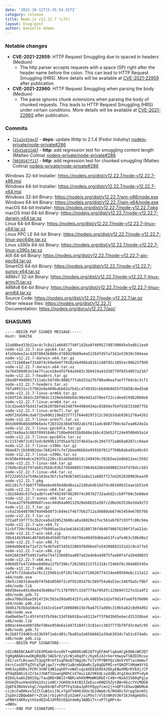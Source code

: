 ```yaml
---
date: '2021-10-12T15:35:54.557Z'
category: release
title: Node.js v12.22.7 (LTS)
layout: blog-post
author: Danielle Adams
---
```


### Notable changes

- **CVE-2021-22959**: HTTP Request Smuggling due to spaced in headers (Medium)
  - The http parser accepts requests with a space (SP) right after the header name before the colon. This can lead to HTTP Request Smuggling (HRS). More details will be available at [CVE-2021-22959](https://cve.mitre.org/cgi-bin/cvename.cgi?name=CVE-2021-22959) after publication.
- **CVE-2021-22960**: HTTP Request Smuggling when parsing the body (Medium)
  - The parse ignores chunk extensions when parsing the body of chunked requests. This leads to HTTP Request Smuggling (HRS) under certain conditions. More details will be available at [CVE-2021-22960](https://cve.mitre.org/cgi-bin/cvename.cgi?name=CVE-2021-22960) after publication.

### Commits

- \[[`21a2e554e3`](https://github.com/nodejs/node/commit/21a2e554e3)] - **deps**: update llhttp to 2.1.4 (Fedor Indutny) [nodejs-private/node-private#286](https://github.com/nodejs-private/node-private/pull/286)
- \[[`d5d3a03246`](https://github.com/nodejs/node/commit/d5d3a03246)] - **http**: add regression test for smuggling content length (Matteo Collina) [nodejs-private/node-private#286](https://github.com/nodejs-private/node-private/pull/286)
- \[[`0858587f21`](https://github.com/nodejs/node/commit/0858587f21)] - **http**: add regression test for chunked smuggling (Matteo Collina) [nodejs-private/node-private#286](https://github.com/nodejs-private/node-private/pull/286)

Windows 32-bit Installer: https://nodejs.org/dist/v12.22.7/node-v12.22.7-x86.msi \
Windows 64-bit Installer: https://nodejs.org/dist/v12.22.7/node-v12.22.7-x64.msi \
Windows 32-bit Binary: https://nodejs.org/dist/v12.22.7/win-x86/node.exe \
Windows 64-bit Binary: https://nodejs.org/dist/v12.22.7/win-x64/node.exe \
macOS 64-bit Installer: https://nodejs.org/dist/v12.22.7/node-v12.22.7.pkg \
macOS Intel 64-bit Binary: https://nodejs.org/dist/v12.22.7/node-v12.22.7-darwin-x64.tar.gz \
Linux 64-bit Binary: https://nodejs.org/dist/v12.22.7/node-v12.22.7-linux-x64.tar.xz \
Linux PPC LE 64-bit Binary: https://nodejs.org/dist/v12.22.7/node-v12.22.7-linux-ppc64le.tar.xz \
Linux s390x 64-bit Binary: https://nodejs.org/dist/v12.22.7/node-v12.22.7-linux-s390x.tar.xz \
AIX 64-bit Binary: https://nodejs.org/dist/v12.22.7/node-v12.22.7-aix-ppc64.tar.gz \
SmartOS 64-bit Binary: https://nodejs.org/dist/v12.22.7/node-v12.22.7-sunos-x64.tar.xz \
ARMv7 32-bit Binary: https://nodejs.org/dist/v12.22.7/node-v12.22.7-linux-armv7l.tar.xz \
ARMv8 64-bit Binary: https://nodejs.org/dist/v12.22.7/node-v12.22.7-linux-arm64.tar.xz \
Source Code: https://nodejs.org/dist/v12.22.7/node-v12.22.7.tar.gz \
Other release files: https://nodejs.org/dist/v12.22.7/ \
Documentation: https://nodejs.org/docs/v12.22.7/api/

### SHASUMS

```
-----BEGIN PGP SIGNED MESSAGE-----
Hash: SHA256

32a88bed33b22ac4c7c0a11a66857748f1d2ba8f409527d87d0045e5edb11ea9  node-v12.22.7-aix-ppc64.tar.gz
4fa5bdee2ac420f8043b800c4789929b09e4a5226dfd5fa7162e53939c594eae  node-v12.22.7-darwin-x64.tar.gz
a3c711b88aef33a074cb9ede0f70182eb496ba81b1148fd5c1891ec96b25f9d9  node-v12.22.7-darwin-x64.tar.xz
3e76d309d63e14e7fcace18e455fb4a5603c3b9419a41d38779f6554057a2167  node-v12.22.7-headers.tar.gz
26ed0f49d8017111abc58fd8c408b77fabd15a2fb708a46eafaefff84cbc3cf1  node-v12.22.7-headers.tar.xz
76fa99531cc57982e9a469babb03a7bd1c47d9392cb6d4b0d55f55858c4ed5a0  node-v12.22.7-linux-arm64.tar.gz
b10df2dc3642c20f96dc1328ebd48e6dc90e9d2a370eef22ccdee819d620b0e6  node-v12.22.7-linux-arm64.tar.xz
53cd2eeb5fbd41fa43620f06fe6340794498d434ac03894e7b4fd1633108775b  node-v12.22.7-linux-armv7l.tar.gz
4d9f2da504cda6715e6061196d23f771f64e0297312c501b3dab9361278a4262  node-v12.22.7-linux-armv7l.tar.xz
8b5db09688dd0966e4cf28332b36b07dd2ab1f611adc8b0770dc4a7ead624e2a  node-v12.22.7-linux-ppc64le.tar.gz
e0274a9aa3c003f0991646cf10be0d455b8b88e16bc42b652f124e95004b5a14  node-v12.22.7-linux-ppc64le.tar.xz
6c215740f2c017edc8d99b12f95a47623f4643acdc2047372a868a0287cc04a4  node-v12.22.7-linux-s390x.tar.gz
9b4e87c1b58982dac7682497cfe72bee06bb5e959367011f760b8aba93a40c03  node-v12.22.7-linux-s390x.tar.xz
0c650e494a0ce293fb1220cc81ab5b6b819c249439c392b5ee2e8b812eec5592  node-v12.22.7-linux-x64.tar.gz
2768bc01d2f97ab8135b8c03b275b9689573964b426b5dd9082334fd70dcc583  node-v12.22.7-linux-x64.tar.xz
072224552a7548e183ee3bfc5af0d67d451a8a11a885ff27ed262038903baa39  node-v12.22.7.pkg
dd11017cf3687ff89ee6e465b48bd0a1a21d0abdb1bd74c88160b31eae1b51e9  node-v12.22.7-sunos-x64.tar.gz
c3b2d4ddc637e2adbfce6f49249748205f4c897b2732aebd2ccb9ff60c5e68ed  node-v12.22.7-sunos-x64.tar.xz
f7eaea2f9fbd09b8fceec40d64a00132928eb8b55a587c2d0a563536e3da9273  node-v12.22.7.tar.gz
cc6a23b44870679a94bd8f3c8d4e1f4b77bb2712a36888ab87463459e6785f6b  node-v12.22.7.tar.xz
372adf19f7f3c3b2cea0a320523600ca8a16020e1fec561ebf87193ffc80c94a  node-v12.22.7-win-x64.7z
51cbf739cfb44a1cffb995ae1ba3e616418280736f4b40798676290f3fa421dc  node-v12.22.7-win-x64.zip
30b414b3944cd8f8d54b459d5fb87c04794a99d59dbbab53fcafe463c50bd0e2  node-v12.22.7-win-x86.7z
1604e00e83e72af2cfe4bfe87345b32069f8d96ed7e54398683151d2c9c477e5  node-v12.22.7-win-x86.zip
6d416829df54917a45e754723b685aa097ad2ede8a4d875faab0fafa264d8833  node-v12.22.7-x64.msi
6969d5fe47249ee8d89a12fb7396cf261565215751318cf246bf8c384d85545e  node-v12.22.7-x86.msi
1af4fcf2daba5a76c2159db1c8f10174e2a7710626774314ee09504ebc113a12  win-x64/node.exe
28e5c24831deedbf4fb8a9560f2c4f95205479c589f54a9a53ec346f6a5cf8bf  win-x64/node.lib
08d36eea4914be643b486a77c1707997c15d7779a705dfc129b94722fe32adf2  win-x64/node_pdb.7z
a9ea708a58ae5914729c583a39da05415fca9c40855e1d2ef9d14fae6fb76096  win-x64/node_pdb.zip
3b0b1763bda58e6c3343cd1e4f240980b15b76a6757ad89c319b5a82c8d94d92  win-x86/node.exe
dad0e6bef1c45f4f43fbf84c33df6b910ace8122eff3f8d39d5ebecd25320ba4  win-x86/node.lib
b00ac44eea98fd9efd8ee958e6a14475184fc3c81ecc3037775bf8fd3c4a5c95  win-x86/node_pdb.7z
0c2b8ff24d03c423b59f1e6cd01c7ba03a3a6566662a39ab393dc7a51c674a0c  win-x86/node_pdb.zip
-----BEGIN PGP SIGNATURE-----

iQIzBAEBCAAdFiEEdPEmArbxxOkT+qN606iWE2Q7YgEFAmFlqAoACgkQ06iWE2Q7
YgHgABAAsewOKgRQdB/3AEbrO/ySrWje8qdfc/6ym5z42+SerYmwywTSNZDIRcuu
i9I/vofLRsuwu7S3pgYRrmTIxqFNxQ7SNg20/fv7zTP7BRYQziNvkY9TlecmmmuT
kkrcCosDFFgZVtqTgKjqw7/+sMeV1aBrmbQ6mRcZy8qQUFMIreYQHZPlhMaW4YtG
hH63xy0QRs/PCMr3nNF1dN1oqhDY+oWdlvqzAXE81b9X42OkyEBwXMQrKYEdj/CP
dfHq88Abi6JZrIeJJHATlUswngR0hCsX7mui1A2VKkOLsyUdBL4tgI4oLNYP+dyA
8IDGLkaAkZ08IOg/fauQRD+BWJ2+NBR/mhKkMMmWKGRbErC48++NxA33508qPqjw
GhGHZkvuVmnGX9q1XszieNCrJGKOOck4tB2IZeEucoKWQIXZyt8W+0GzcYVcMQG0
ZgKF63NVmVvhgC/VqeDknBfvPIPTFq3u6aJpRtPQypfcmn2j+nQP7c0XwvQW6MoA
csjbcFwDHkvx5IZtIuWIoi19LvTg4TX6H63UUx3E2dWa6rD/Md4DcSVrpgSbnH3i
ZspDnJZBQwOAFr+ZCGkjrb1y6YcEy5ZoKF/uiPOs7/VlEn0KdV36Y1k3nAgmOdVi
uP8WtS4KRxyth5ed8Zo6JdFRGtEQatdm0y3ABDiT+rxP7lgRPr4=
=dWOu
-----END PGP SIGNATURE-----

```
